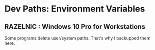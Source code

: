 # Dev Paths: Environment Variables
## RAZELNIC : Windows 10 Pro for Workstations

Some programs delete user/system paths. That's why I backupped them here.

